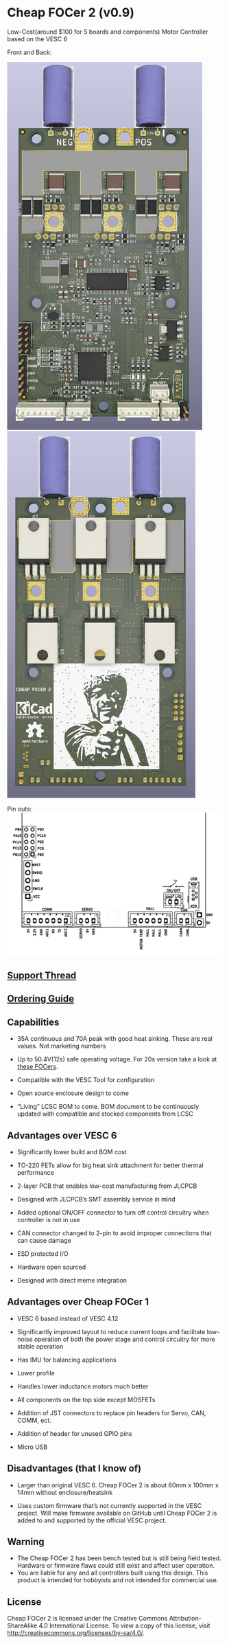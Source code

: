 # Cheap FOCer 2 (v0.9)
Low-Cost(around $100 for 5 boards and components) Motor Controller based on the VESC 6

Front and Back:

![](./design/Images/Front.PNG) ![](./design/Images/Back.PNG)

Pin outs: 
![](./design/Images/pinout.PNG)


## [Support Thread](https://forum.esk8.news/t/cheap-focer-2-open-source-low-cost-vesc-6-based-esc-prototyped-materials-arrived-for-test-batch/13631/1)


## [Ordering Guide](./orderingGuide/readme.md)


## Capabilities

- 35A continuous and 70A peak with good heat sinking. These are real values. Not marketing numbers

- Up to 50.4V(12s) safe operating voltage.  For 20s version take a look at [these FOCers](https://forum.esk8.news/t/some-new-focers-84v-vesc-6-based-controllers/1513). 

- Compatible with the VESC Tool for configuration

- Open source enclosure design to come

- “Living” LCSC BOM to come. BOM document to be continuously updated with compatible and stocked components from LCSC

## Advantages over VESC 6

- Significantly lower build and BOM cost

- TO-220 FETs allow for big heat sink attachment for better thermal performance

- 2-layer PCB that enables low-cost manufacturing from JLCPCB

- Designed with JLCPCB’s SMT assembly service in mind

- Added optional ON/OFF connector to turn off control circuitry when controller is not in use

- CAN connector changed to 2-pin to avoid improper connections that can cause damage

- ESD protected I/O

- Hardware open sourced

- Designed with direct meme integration

## Advantages over Cheap FOCer 1

- VESC 6 based instead of VESC 4.12

- Significantly improved layout to reduce current loops and facilitate low-noise operation of both the power stage and control circuitry for more stable operation

- Has IMU for balancing applications

- Lower profile

- Handles lower inductance motors much better

- All components on the top side except MOSFETs

- Addition of JST connectors to replace pin headers for Servo, CAN, COMM, ect.

- Addition of header for unused GPIO pins

- Micro USB

## Disadvantages (that I know of)

- Larger than original VESC 6. Cheap FOCer 2 is about 60mm x 100mm x 14mm without enclosure/heatsink

- Uses custom firmware that’s not currently supported in the VESC project. Will make firmware available on GitHub until Cheap FOCer 2 is added to and supported by the official VESC project.

## Warning
- The Cheap FOCer 2 has been bench tested but is still being field tested. Hardware or firmware flaws could still exist and affect user operation. 
- You are liable for any and all controllers built using this design. This product is intended for hobbyists and not intended for commercial use. 

## License
Cheap FOCer 2 is licensed under the Creative Commons Attribution-ShareAlike 4.0 International License. To view a copy of this license, visit http://creativecommons.org/licenses/by-sa/4.0/.
